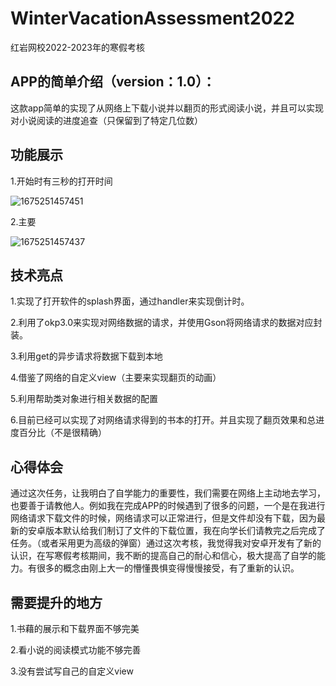 # WinterVacationAssessment2022
红岩网校2022-2023年的寒假考核



## APP的简单介绍（version：1.0）：

这款app简单的实现了从网络上下载小说并以翻页的形式阅读小说，并且可以实现对小说阅读的进度追查（只保留到了特定几位数）

## 功能展示

1.开始时有三秒的打开时间

![1675251457451](https://user-images.githubusercontent.com/117186626/216035184-f9a45263-0618-41b9-81b1-a51c85b46b48.gif)

2.主要

![1675251457437](https://user-images.githubusercontent.com/117186626/216035355-badbb8c8-5c72-43be-9482-4dcb6a90a5a6.gif)


## 技术亮点

1.实现了打开软件的splash界面，通过handler来实现倒计时。

2.利用了okp3.0来实现对网络数据的请求，并使用Gson将网络请求的数据对应封装。

3.利用get的异步请求将数据下载到本地

4.借鉴了网络的自定义view（主要来实现翻页的动画）

5.利用帮助类对象进行相关数据的配置

6.目前已经可以实现了对网络请求得到的书本的打开。并且实现了翻页效果和总进度百分比（不是很精确）

## 心得体会

通过这次任务，让我明白了自学能力的重要性，我们需要在网络上主动地去学习，也要善于请教他人。例如我在完成APP的时候遇到了很多的问题，一个是在我进行网络请求下载文件的时候，网络请求可以正常进行，但是文件却没有下载，因为最新的安卓版本默认给我们制订了文件的下载位置，我在向学长们请教完之后完成了任务。（或者采用更为高级的弹窗）通过这次考核，我觉得我对安卓开发有了新的认识，在写寒假考核期间，我不断的提高自己的耐心和信心，极大提高了自学的能力。有很多的概念由刚上大一的懵懂畏惧变得慢慢接受，有了重新的认识。

## 需要提升的地方

1.书藉的展示和下载界面不够完美

2.看小说的阅读模式功能不够完善

3.没有尝试写自己的自定义view

  

